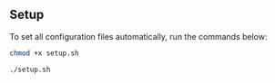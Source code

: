 ## Setup

To set all configuration files automatically, run the commands below:

```Bash
chmod +x setup.sh
```
```
./setup.sh
```
